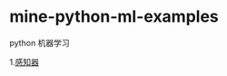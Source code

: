 # mine-python-ml-examples
python 机器学习

1.[感知器](https://github.com/quoniammm/mine-python-ml-examples/tree/master/MLP)
